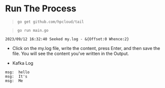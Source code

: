 
# Run The Process

> `go get github.com/hpcloud/tail`

> `go run main.go`
```
2023/09/12 16:32:40 Seeked my.log - &{Offset:0 Whence:2}
```

- Click on the my.log file, write the content, press Enter, and then save the file. You will see the content you've written in the Output.

- Kafka Log
```
msg:  hello
msg:  It's
msg:  Me
```


